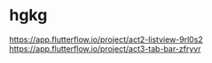# hgkg
https://app.flutterflow.io/project/act2-listview-9rl0s2
https://app.flutterflow.io/project/act3-tab-bar-zfryvr
